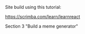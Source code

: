 Site build using this tutorial:

https://scrimba.com/learn/learnreact

Section 3 "Build a meme generator"
